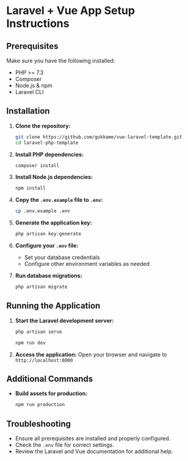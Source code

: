 # Laravel + Vue App Setup Instructions

## Prerequisites

Make sure you have the following installed:
- PHP >= 7.3
- Composer
- Node.js & npm
- Laravel CLI

## Installation

1. **Clone the repository:**
    ```sh
    git clone https://github.com/gukkame/vue-laravel-template.git
    cd laravel-php-template
    ```

2. **Install PHP dependencies:**
    ```sh
    composer install
    ```

3. **Install Node.js dependencies:**
    ```sh
    npm install
    ```

4. **Copy the `.env.example` file to `.env`:**
    ```sh
    cp .env.example .env
    ```

5. **Generate the application key:**
    ```sh
    php artisan key:generate
    ```

6. **Configure your `.env` file:**
    - Set your database credentials
    - Configure other environment variables as needed

7. **Run database migrations:**
    ```sh
    php artisan migrate
    ```

## Running the Application

1. **Start the Laravel development server:**
    ```sh
    php artisan serve
    ```
    ```sh
    npm run dev
    ```

2. **Access the application:**
    Open your browser and navigate to `http://localhost:8000`

## Additional Commands

- **Build assets for production:**
  ```sh
  npm run production
  ```

## Troubleshooting

- Ensure all prerequisites are installed and properly configured.
- Check the `.env` file for correct settings.
- Review the Laravel and Vue documentation for additional help.
